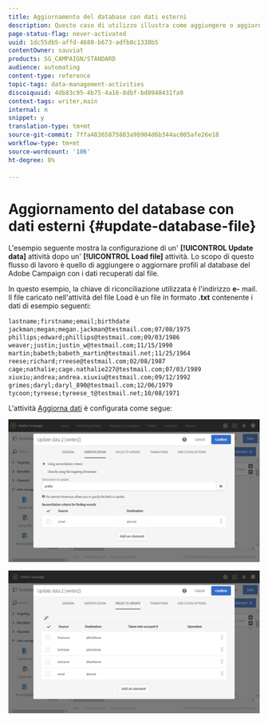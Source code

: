 ```yaml
---
title: Aggiornamento del database con dati esterni
description: Questo caso di utilizzo illustra come aggiungere o aggiornare profili al database del Adobe Campaign  con i dati recuperati dal file.
page-status-flag: never-activated
uuid: 1dc55db5-affd-4688-b673-adfb8c1338b5
contentOwner: sauviat
products: SG_CAMPAIGN/STANDARD
audience: automating
content-type: reference
topic-tags: data-management-activities
discoiquuid: 4db83c95-4b75-4a16-8dbf-bd8940431fa9
context-tags: writer,main
internal: n
snippet: y
translation-type: tm+mt
source-git-commit: 7ffa48365875883a98904d6b344ac005afe26e18
workflow-type: tm+mt
source-wordcount: '106'
ht-degree: 0%

---
```



# Aggiornamento del database con dati esterni {#update-database-file}

L&#39;esempio seguente mostra la configurazione di un&#39; **[!UICONTROL Update data]** attività dopo un&#39; **[!UICONTROL Load file]** attività. Lo scopo di questo flusso di lavoro è quello di aggiungere o aggiornare profili al database del Adobe Campaign  con i dati recuperati dal file.

In questo esempio, la chiave di riconciliazione utilizzata è l&#39;indirizzo **e-** mail. Il file caricato nell&#39;attività del file [](../../automating/using/load-file.md) Load è un file in formato **.txt** contenente i dati di esempio seguenti:

```
lastname;firstname;email;birthdate
jackman;megan;megan.jackman@testmail.com;07/08/1975
phillips;edward;phillips@testmail.com;09/03/1986
weaver;justin;justin_w@testmail.com;11/15/1990
martin;babeth;babeth_martin@testmail.net;11/25/1964
reese;richard;rreese@testmail.com;02/08/1987
cage;nathalie;cage.nathalie227@testmail.com;07/03/1989
xiuxiu;andrea;andrea.xiuxiu@testmail.com;09/12/1992
grimes;daryl;daryl_890@testmail.com;12/06/1979
tycoon;tyreese;tyreese_t@testmail.net;10/08/1971
```

L&#39;attività [Aggiorna dati](../../automating/using/update-data.md) è configurata come segue:

![](assets/deduplication_example2_writer1.png)

![](assets/deduplication_example2_writer2.png)
